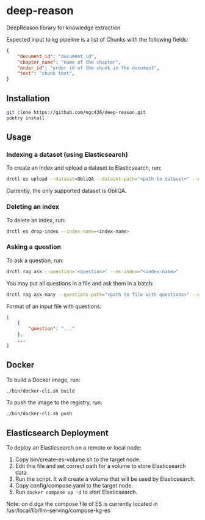 # deep-reason
DeepReason library for knowledge extraction

Expected input to kg pipeline is a list of Chunks with the following fields:

```json
{
    "document_id": "document id",
    "chapter_name": "name of the chapter",
    "order_id": "order id of the chunk in the document",
    "text": "chunk text",
}
```

## Installation

```bash
git clone https://github.com/ngc436/deep-reason.git
poetry install
```

## Usage

### Indexing a dataset (using Elasticsearch)
To create an index and upload a dataset to Elasticsearch, run:
```bash
drctl es upload --dataset=ObliQA --dataset-path="<path to dataset>" --es-index="<index-name>"
```

Currently, the only supported dataset is ObliQA.

### Deleting an index
To delete an index, run:
```bash
drctl es drop-index --index-name=<index-name>
```

### Asking a question

To ask a question, run:
```bash
drctl rag ask --question='<question>' --es-index="<index-name>"
```

You may put all questions in a file and ask them in a batch:
```bash
drctl rag ask-many --questions-path="<path to file with questions>" --output-path="<path to file to save answers>" --es-index="<index-name>"
```

Format of an input file with questions:
```json
[
    {
        "question": "..."
    }, 
    ...
]
```

## Docker

To build a Docker image, run:
```bash
./bin/docker-cli.sh build
```

To push the image to the registry, run:
```bash
./bin/docker-cli.sh push
```

## Elasticsearch Deployment

To deploy an Elasticsearch on a remote or local node:
1. Copy bin/create-es-volume.sh to the target node.
2. Edit this file and set correct path for a volume to store Elasticsearch data.
3. Run the script. It will create a volume that will be used by Elasticsearch.
4. Copy config/compose.yaml to the target node.
5. Run `docker compose up -d` to start Elasticsearch.

Note: on d.dgx the compose file of ES is currently located in /usr/local/lib/llm-serving/compose-kg-es

